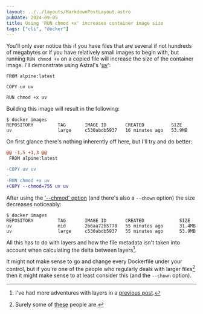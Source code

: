 ```yaml
---
layout: ../../layouts/MarkdownPostLayout.astro
pubDate: 2024-09-05
title: Using 'RUN chmod +x' increases container image size
tags: ["cli", "docker"]
---
```


You'll only ever notice this if you have files that are several if not hundreds of megabytes or if you have relatively small images to begin with, but running `RUN chmod +x` on a copied file will increase the size of the container image. I'll demonstrate using Astral's '[uv](https://github.com/astral-sh/uv)':

```docker
FROM alpine:latest

COPY uv uv

RUN chmod +x uv
```

Building this image will result in the following:

```console
$ docker images
REPOSITORY         TAG       IMAGE ID       CREATED          SIZE
uv                 large     c530abdb5937   16 minutes ago   53.9MB
```

On first glance there's nothing inherently off here, but I'll try and do better:

```diff
@@ -1,5 +1,3 @@
 FROM alpine:latest

-COPY uv uv
-
-RUN chmod +x uv
+COPY --chmod=755 uv uv
```

After using the ['--chmod' option](https://docs.docker.com/reference/dockerfile/#copy---chown---chmod) (and there's also a `--chown` option) the size decreases noticeably:

```console
$ docker images
REPOSITORY         TAG       IMAGE ID       CREATED             SIZE
uv                 mid       2b6aa72b5770   55 minutes ago      31.4MB
uv                 large     c530abdb5937   55 minutes ago      53.9MB
```

All this has to do with layers and how the file metadata isn't taken into account when calculating the delta between layers[^1].

It might not make sense to go and change every Dockerfile under your control, but if you're one of the people who regularly deals with larger files[^2] then it might make sense to at least consider this (and the `--chown` option).

[^1]: I've had more adventures with layers in a [previous post](https://usrme.xyz/tils/a-lesson-in-docker-build-cache-invalidation/).
[^2]: Surely some of [these](https://sourcegraph.com/search?q=context:global+%22RUN+chmod+%2Bx%22+file:Dockerfile&patternType=keyword&sm=0) people are.
